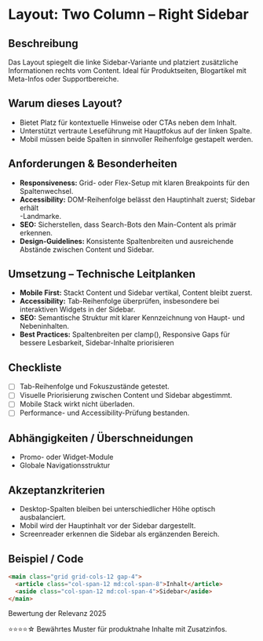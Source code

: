 # Layout: Two Column – Right Sidebar

## Beschreibung
Das Layout spiegelt die linke Sidebar-Variante und platziert zusätzliche Informationen rechts vom Content. Ideal für Produktseiten, Blogartikel mit Meta-Infos oder Supportbereiche.

## Warum dieses Layout?
- Bietet Platz für kontextuelle Hinweise oder CTAs neben dem Inhalt.
- Unterstützt vertraute Leseführung mit Hauptfokus auf der linken Spalte.
- Mobil müssen beide Spalten in sinnvoller Reihenfolge gestapelt werden.

## Anforderungen & Besonderheiten
- **Responsiveness:** Grid- oder Flex-Setup mit klaren Breakpoints für den Spaltenwechsel.
- **Accessibility:** DOM-Reihenfolge belässt den Hauptinhalt zuerst; Sidebar erhält <aside>-Landmarke.
- **SEO:** Sicherstellen, dass Search-Bots den Main-Content als primär erkennen.
- **Design-Guidelines:** Konsistente Spaltenbreiten und ausreichende Abstände zwischen Content und Sidebar.

## Umsetzung – Technische Leitplanken
- **Mobile First:** Stackt Content und Sidebar vertikal, Content bleibt zuerst.
- **Accessibility:** Tab-Reihenfolge überprüfen, insbesondere bei interaktiven Widgets in der Sidebar.
- **SEO:** Semantische Struktur mit klarer Kennzeichnung von Haupt- und Nebeninhalten.
- **Best Practices:** Spaltenbreiten per clamp(), Responsive Gaps für bessere Lesbarkeit, Sidebar-Inhalte priorisieren

## Checkliste
- [ ] Tab-Reihenfolge und Fokuszustände getestet.
- [ ] Visuelle Priorisierung zwischen Content und Sidebar abgestimmt.
- [ ] Mobile Stack wirkt nicht überladen.
- [ ] Performance- und Accessibility-Prüfung bestanden.

## Abhängigkeiten / Überschneidungen
- Promo- oder Widget-Module
- Globale Navigationsstruktur

## Akzeptanzkriterien
- Desktop-Spalten bleiben bei unterschiedlicher Höhe optisch ausbalanciert.
- Mobil wird der Hauptinhalt vor der Sidebar dargestellt.
- Screenreader erkennen die Sidebar als ergänzenden Bereich.

## Beispiel / Code
```html
<main class="grid grid-cols-12 gap-4">
  <article class="col-span-12 md:col-span-8">Inhalt</article>
  <aside class="col-span-12 md:col-span-4">Sidebar</aside>
</main>
```

Bewertung der Relevanz 2025

⭐⭐⭐⭐☆ Bewährtes Muster für produktnahe Inhalte mit Zusatzinfos.

